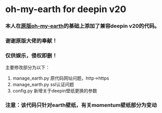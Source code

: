 # oh-my-earth for deepin v20

### 本人在[原版oh-my-earth](https://github.com/ujnzxw/oh-my-earth)的基础上添加了兼容deepin v20的代码。
### 谢谢原版大佬的奉献！
### 仅供娱乐，侵权即删！

主要修改部分为以下：
1. manage_earth.py 原代码网址问题，http->https
2. manage_earth.py ssl认证问题
3. config.py 新增关于deepin壁纸更换的参数
### 注意：该代码只针对earth壁纸，有关momentum壁纸部分为变动
